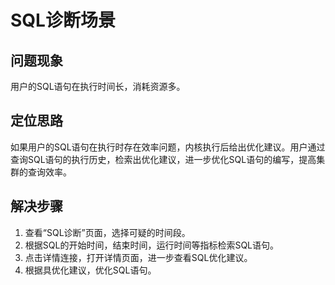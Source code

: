 # SQL诊断场景<a name="ZH-CN_TOPIC_0000001455836705"></a>

## 问题现象<a name="zh-cn_topic_0000001076801331_section146423114348"></a>

用户的SQL语句在执行时间长，消耗资源多。

## 定位思路<a name="zh-cn_topic_0000001076801331_section1459914418356"></a>

如果用户的SQL语句在执行时存在效率问题，内核执行后给出优化建议。用户通过查询SQL语句的执行历史，检索出优化建议，进一步优化SQL语句的编写，提高集群的查询效率。

## 解决步骤<a name="zh-cn_topic_0000001076801331_section1967582133617"></a>

1.  查看“SQL诊断”页面，选择可疑的时间段。
2.  根据SQL的开始时间，结束时间，运行时间等指标检索SQL语句。
3.  点击详情连接，打开详情页面，进一步查看SQL优化建议。
4.  根据具优化建议，优化SQL语句。

